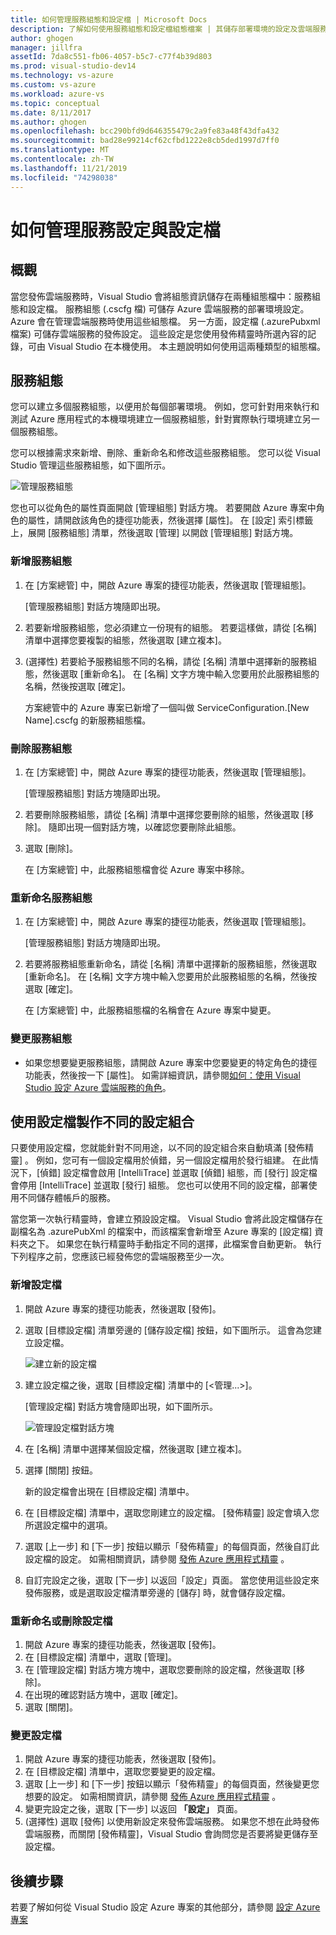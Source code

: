 ```yaml
---
title: 如何管理服務組態和設定檔 | Microsoft Docs
description: 了解如何使用服務組態和設定檔組態檔案 | 其儲存部署環境的設定及雲端服務的發佈設定。
author: ghogen
manager: jillfra
assetId: 7da8c551-fb06-4057-b5c7-c77f4b39d803
ms.prod: visual-studio-dev14
ms.technology: vs-azure
ms.custom: vs-azure
ms.workload: azure-vs
ms.topic: conceptual
ms.date: 8/11/2017
ms.author: ghogen
ms.openlocfilehash: bcc290bfd9d646355479c2a9fe83a48f43dfa432
ms.sourcegitcommit: bad28e99214cf62cfbd1222e8cb5ded1997d7ff0
ms.translationtype: MT
ms.contentlocale: zh-TW
ms.lasthandoff: 11/21/2019
ms.locfileid: "74298038"
---
```

# <a name="how-to-manage-service-configurations-and-profiles"></a>如何管理服務設定與設定檔
## <a name="overview"></a>概觀
當您發佈雲端服務時，Visual Studio 會將組態資訊儲存在兩種組態檔中：服務組態和設定檔。 服務組態 (.cscfg 檔) 可儲存 Azure 雲端服務的部署環境設定。 Azure 會在管理雲端服務時使用這些組態檔。 另一方面，設定檔 (.azurePubxml 檔案) 可儲存雲端服務的發佈設定。 這些設定是您使用發佈精靈時所選內容的記錄，可由 Visual Studio 在本機使用。 本主題說明如何使用這兩種類型的組態檔。

## <a name="service-configurations"></a>服務組態
您可以建立多個服務組態，以便用於每個部署環境。 例如，您可針對用來執行和測試 Azure 應用程式的本機環境建立一個服務組態，針對實際執行環境建立另一個服務組態。

您可以根據需求來新增、刪除、重新命名和修改這些服務組態。 您可以從 Visual Studio 管理這些服務組態，如下圖所示。

![管理服務組態](./media/vs-azure-tools-service-configurations-and-profiles-how-to-manage/manage-service-config.png)

您也可以從角色的屬性頁面開啟 [管理組態] 對話方塊。 若要開啟 Azure 專案中角色的屬性，請開啟該角色的捷徑功能表，然後選擇 [屬性]。 在 [設定] 索引標籤上，展開 [服務組態] 清單，然後選取 [管理] 以開啟 [管理組態] 對話方塊。

### <a name="to-add-a-service-configuration"></a>新增服務組態
1. 在 [方案總管] 中，開啟 Azure 專案的捷徑功能表，然後選取 [管理組態]。
   
    [管理服務組態] 對話方塊隨即出現。
2. 若要新增服務組態，您必須建立一份現有的組態。 若要這樣做，請從 [名稱] 清單中選擇您要複製的組態，然後選取 [建立複本]。
3. (選擇性) 若要給予服務組態不同的名稱，請從 [名稱] 清單中選擇新的服務組態，然後選取 [重新命名]。 在 [名稱] 文字方塊中輸入您要用於此服務組態的名稱，然後按選取 [確定]。
   
    方案總管中的 Azure 專案已新增了一個叫做 ServiceConfiguration.[New Name].cscfg 的新服務組態檔。

### <a name="to-delete-a-service-configuration"></a>刪除服務組態
1. 在 [方案總管] 中，開啟 Azure 專案的捷徑功能表，然後選取 [管理組態]。
   
    [管理服務組態] 對話方塊隨即出現。
2. 若要刪除服務組態，請從 [名稱] 清單中選擇您要刪除的組態，然後選取 [移除]。 隨即出現一個對話方塊，以確認您要刪除此組態。
3. 選取 [刪除]。
   
     在 [方案總管] 中，此服務組態檔會從 Azure 專案中移除。

### <a name="to-rename-a-service-configuration"></a>重新命名服務組態
1. 在 [方案總管] 中，開啟 Azure 專案的捷徑功能表，然後選取 [管理組態]。
   
    [管理服務組態] 對話方塊隨即出現。
2. 若要將服務組態重新命名，請從 [名稱] 清單中選擇新的服務組態，然後選取 [重新命名]。 在 [名稱] 文字方塊中輸入您要用於此服務組態的名稱，然後按選取 [確定]。
   
    在 [方案總管] 中，此服務組態檔的名稱會在 Azure 專案中變更。

### <a name="to-change-a-service-configuration"></a>變更服務組態
* 如果您想要變更服務組態，請開啟 Azure 專案中您要變更的特定角色的捷徑功能表，然後按一下 [屬性]。 如需詳細資訊，請參閱[如何：使用 Visual Studio 設定 Azure 雲端服務的角色](vs-azure-tools-configure-roles-for-cloud-service.md)。

## <a name="make-different-setting-combinations-by-using-profiles"></a>使用設定檔製作不同的設定組合
只要使用設定檔，您就能針對不同用途，以不同的設定組合來自動填滿 [發佈精靈] 。 例如，您可有一個設定檔用於偵錯，另一個設定檔用於發行組建。 在此情況下，[偵錯] 設定檔會啟用 [IntelliTrace] 並選取 [偵錯] 組態，而 [發行] 設定檔會停用 [IntelliTrace] 並選取 [發行] 組態。 您也可以使用不同的設定檔，部署使用不同儲存體帳戶的服務。

當您第一次執行精靈時，會建立預設設定檔。 Visual Studio 會將此設定檔儲存在副檔名為 .azurePubXml 的檔案中，而該檔案會新增至 Azure 專案的 [設定檔] 資料夾之下。 如果您在執行精靈時手動指定不同的選擇，此檔案會自動更新。 執行下列程序之前，您應該已經發佈您的雲端服務至少一次。

### <a name="to-add-a-profile"></a>新增設定檔
1. 開啟 Azure 專案的捷徑功能表，然後選取 [發佈]。
2. 選取 [目標設定檔] 清單旁邊的 [儲存設定檔] 按鈕，如下圖所示。 這會為您建立設定檔。
   
    ![建立新的設定檔](./media/vs-azure-tools-service-configurations-and-profiles-how-to-manage/create-new-profile.png)
3. 建立設定檔之後，選取 [目標設定檔] 清單中的 [<管理...>]。
   
    [管理設定檔] 對話方塊會隨即出現，如下圖所示。
   
    ![管理設定檔對話方塊](./media/vs-azure-tools-service-configurations-and-profiles-how-to-manage/manage-profiles.png)
4. 在 [名稱] 清單中選擇某個設定檔，然後選取 [建立複本]。
5. 選擇 [關閉] 按鈕。
   
    新的設定檔會出現在 [目標設定檔] 清單中。
6. 在 [目標設定檔] 清單中，選取您剛建立的設定檔。 [發佈精靈] 設定會填入您所選設定檔中的選項。
7. 選取 [上一步] 和 [下一步] 按鈕以顯示「發佈精靈」的每個頁面，然後自訂此設定檔的設定。 如需相關資訊，請參閱 [發佈 Azure 應用程式精靈](https://go.microsoft.com/fwlink/p/?LinkID=623085) 。
8. 自訂完設定之後，選取 [下一步] 以返回「設定」頁面。 當您使用這些設定來發佈服務，或是選取設定檔清單旁邊的 [儲存] 時，就會儲存設定檔。

### <a name="to-rename-or-delete-a-profile"></a>重新命名或刪除設定檔
1. 開啟 Azure 專案的捷徑功能表，然後選取 [發佈]。
2. 在 [目標設定檔] 清單中，選取 [管理]。
3. 在 [管理設定檔] 對話方塊方塊中，選取您要刪除的設定檔，然後選取 [移除]。
4. 在出現的確認對話方塊中，選取 [確定]。
5. 選取 [關閉]。

### <a name="to-change-a-profile"></a>變更設定檔
1. 開啟 Azure 專案的捷徑功能表，然後選取 [發佈]。
2. 在 [目標設定檔] 清單中，選取您要變更的設定檔。
3. 選取 [上一步] 和 [下一步] 按鈕以顯示「發佈精靈」的每個頁面，然後變更您想要的設定。 如需相關資訊，請參閱 [發佈 Azure 應用程式精靈](https://go.microsoft.com/fwlink/p/?LinkID=623085) 。
4. 變更完設定之後，選取 [下一步] 以返回 **「設定」** 頁面。
5. (選擇性) 選取 [發佈] 以使用新設定來發佈雲端服務。 如果您不想在此時發佈雲端服務，而關閉 [發佈精靈]，Visual Studio 會詢問您是否要將變更儲存至設定檔。

## <a name="next-steps"></a>後續步驟
若要了解如何從 Visual Studio 設定 Azure 專案的其他部分，請參閱 [設定 Azure 專案](https://go.microsoft.com/fwlink/p/?LinkID=623075)
